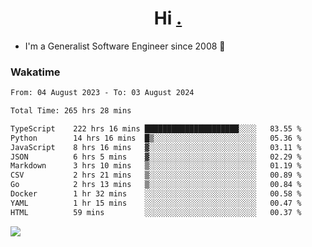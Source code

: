 <h1 align="center">Hi <a href="https://www.hackerrank.com/erasmosaraujo">.</a></h1>
 
- I'm a Generalist Software Engineer  since 2008 🚀
<!--  
<p align="left">
  <a href="https://github.com/erasmosoares/github-readme-stats">
    <img
      align="center"
      src="https://github-readme-stats.vercel.app/api/top-langs/?username=erasmosoares&theme=radical&layout=compact"
    />
  </a>
  <a href="https://github.com/erasmosoares/github-readme-stats">
    [![Harlok's WakaTime stats](https://github-readme-stats.vercel.app/api/wakatime?username=ffflabs)](https://github.com/anuraghazra/github-readme-stats)
  </a>
</p>

<!--
 ### Repo 
 
<p align="left">
 <a href="https://github.com/erasmosoares/github-readme-stats">
    <img
      align="center"
      height="165"
      src="https://github-readme-stats.vercel.app/api/pin?username=erasmosoares&repo=sample-node&title_color=fff&icon_color=f9f9f9&text_color=9f9f9f&bg_color=151515"
    />
  </a>
  <a href="https://github.com/erasmosoares/github-readme-stats">
    <img
      align="center"
      height="165"
      src="https://github-readme-stats.vercel.app/api/pin?username=erasmosoares&repo=sample-node&title_color=fff&icon_color=f9f9f9&text_color=9f9f9f&bg_color=151515"
    />
  </a>
</p>
-->

 ### Wakatime 

<!--START_SECTION:waka-->

```txt
From: 04 August 2023 - To: 03 August 2024

Total Time: 265 hrs 28 mins

TypeScript    222 hrs 16 mins █████████████████████░░░░   83.55 %
Python        14 hrs 16 mins  █▒░░░░░░░░░░░░░░░░░░░░░░░   05.36 %
JavaScript    8 hrs 16 mins   ▓░░░░░░░░░░░░░░░░░░░░░░░░   03.11 %
JSON          6 hrs 5 mins    ▓░░░░░░░░░░░░░░░░░░░░░░░░   02.29 %
Markdown      3 hrs 10 mins   ▒░░░░░░░░░░░░░░░░░░░░░░░░   01.19 %
CSV           2 hrs 21 mins   ▒░░░░░░░░░░░░░░░░░░░░░░░░   00.89 %
Go            2 hrs 13 mins   ▒░░░░░░░░░░░░░░░░░░░░░░░░   00.84 %
Docker        1 hr 32 mins    ░░░░░░░░░░░░░░░░░░░░░░░░░   00.58 %
YAML          1 hr 15 mins    ░░░░░░░░░░░░░░░░░░░░░░░░░   00.47 %
HTML          59 mins         ░░░░░░░░░░░░░░░░░░░░░░░░░   00.37 %
```

<!--END_SECTION:waka-->

![](https://komarev.com/ghpvc/?username=erasmosoares&color=brightgreen)

